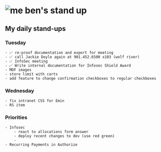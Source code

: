# ![me](https://avatars2.githubusercontent.com/u/5232044?s=50&v=4) ben's stand up

## My daily stand-ups

### Tuesday
   
    - ✅ re-proof documentation and export for meeting
    - ✅ call Jackie Doyle again at 901.452.6500 x103 (wolf river)
    - ✅ InfoSec meeting
    - ✅ Write internal documentation for Infosec Shield Award
    - MDF images
    - store limit with carts
    - add feature to change confirmation checkboxes to regular checkboxes
    
### Wednesday

    - fix intranet CSS for Emin
    - RS item
    
### Priorities 
   
    - Infosec
        - react to allocations form answer
        - deploy recent changes to dev (use red green)
        - 
    - Recurring Payments in Authorize
